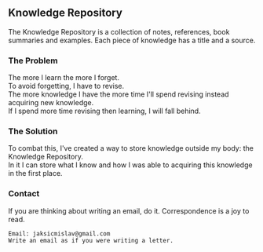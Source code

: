 ## Knowledge Repository

The Knowledge Repository is a collection of notes, references, book summaries and examples. Each piece of knowledge has a title and a source.  

### The Problem

The more I learn the more I forget.  
To avoid forgetting, I have to revise.  
The more knowledge I have the more time I'll spend revising instead acquiring new knowledge.  
If I spend more time revising then learning, I will fall behind.  

### The Solution

To combat this, I've created a way to store knowledge outside my body: the Knowledge Repository.  
In it I can store what I know and how I was able to acquiring this  knowledge in the first place.  

### Contact

If you are thinking about writing an email, do it. Correspondence is a joy to read.

```
Email: jaksicmislav@gmail.com  
Write an email as if you were writing a letter.  
```
